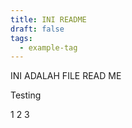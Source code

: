 ```yaml
---
title: INI README
draft: false
tags:
  - example-tag
---
```


INI ADALAH FILE READ ME

Testing

1
2
3
